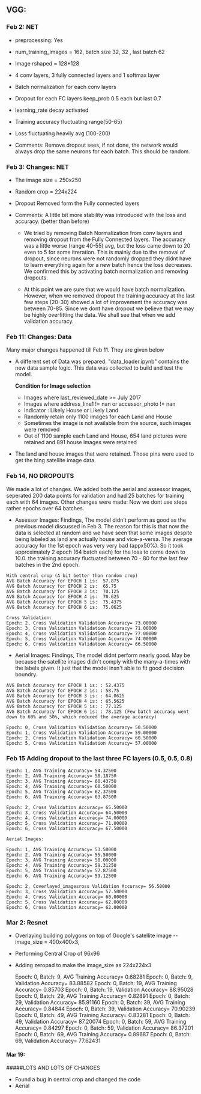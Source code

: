 


## VGG:
    
### Feb 2:  NET
  * preprocessing: Yes
  * num_training_images = 162, batch size 32, 32 , last batch 62
  * Image rshaped = 128*128
  * 4 conv layers, 3 fully connected layers and 1 softmax layer
  * Batch normalization for each conv layers
  * Dropout for each FC layers keep_prob 0.5 each but last 0.7
  * learning_rate decay activated
  * Training accuracy fluctuating range(50-65)
  * Loss fluctuating heavily avg (100-200)
   
 * Comments: Remove dropout sees, if not done, the network would always drop the same neurons for each batch. This should be random.


### Feb 3: Changes: NET
   * The image size = 250x250
   * Random crop = 224x224
   * Dropout Removed form the Fully connected layers
 
 * Comments: A little bit more stability was introduced with the loss and accuracy. (better than before)
 
    
   * We tried by removing Batch Normalization from conv layers and removing dropout from the Fully Connected layers. The accuracy was a little worse (range 40-55) avg, but the loss came down to 20 even to 5 for some itreration. This is mainly due to the removal of dropout, since neurons were not randomly dropped they didnt have to learn everything again for a new batch hence the loss decreases. We confirmed this by activating batch normalization and removing dropouts.
   
   * At this point we are sure that we would have batch normalization. However, when we removed dropout the training accuracy at the last few steps (20-30) showed a lot of improvement the accuracy was between 70-85. Since we dont have dropout we believe that we may be highly overfitting the data. We shall see that when we add validation accuracy. 
   
   
   
### Feb 11: Changes: Data
   Many major changes happened till Feb 11. They are given below
   
   * A different set of Data was prepared. "data_loader.ipynb" contains the new data sample logic. This data was collected to build and test the model.
   
      **Condition for Image selection**
   
      * Images where last_reviewed_date >= July 2017
      * Images where address_line1 != nan or accessor_photo != nan
      * Indicator : Likely House or Likely Land
      * Randomly retain only 1100 images for each Land and House
      * Sometimes the image is not available from the source, such images were removed
      * Out of 1100 sample each Land and House, 654 land pictures were retained and 891 house images were retained
      
   * The land and house images that were retained. Those pins were used to get the bing satellite image data.
   
   
### Feb 14, NO DROPOUTS
   We made a lot of changes. We added both the aerial and assessor images, seperated 200 data points for validation and had 25 batches for training each with 64 images.
   Other changes were made: Now we dont use steps rather epochs over 64 batches.
   
   * Assessor Images:
   Findings, The model didn't perform as good as the previous model discussed in Feb 3. The reason for this is that now the data is selected at random and we have seen that some images despite being labeled as land are actually house and vice-a-versa. The average accuracy for the 1st epoch was very very bad (appx50%). So it took approximately 2 epoch (64 batch each) for the loss to come down to 10.0. the training accuracy fluctuated between 70 - 80 for the last few batches in the 2nd epoch.
   
    With central crop (A bit better than random crop)
    AVG Batch Accuracy for EPOCH 1 is:  57.875
    AVG Batch Accuracy for EPOCH 2 is:  65.75
    AVG Batch Accuracy for EPOCH 3 is:  70.125
    AVG Batch Accuracy for EPOCH 4 is:  70.625
    AVG Batch Accuracy for EPOCH 5 is:  75.4375
    AVG Batch Accuracy for EPOCH 6 is:  75.0625
    
    Cross Validation:
    Epoch: 2, Cross Validation Validation Accuracy= 73.00000
    Epoch: 3, Cross Validation Validation Accuracy= 71.00000
    Epoch: 4, Cross Validation Validation Accuracy= 77.00000
    Epoch: 5, Cross Validation Validation Accuracy= 74.00000
    Epoch: 6, Cross Validation Validation Accuracy= 66.50000
   
   * Aerial Images:
   Findings, The model didnt perform nearly good. May be because the satellite images didn't comply with the many-a-times with the labels given. It just that the model insn't able to fit good decision boundry. 
   
    AVG Batch Accuracy for EPOCH 1 is: : 52.4375
    AVG Batch Accuracy for EPOCH 2 is: : 58.75
    AVG Batch Accuracy for EPOCH 3 is: : 64.0625
    AVG Batch Accuracy for EPOCH 4 is: : 65.5625
    AVG Batch Accuracy for EPOCH 5 is: : 77.125
    AVG Batch Accuracy for EPOCH 6 is: : 78.125 (Few batch accuracy went down to 60% and 50%, which reduced the average accuracy)
    
    Epoch: 0, Cross Validation Validation Accuracy= 50.50000
    Epoch: 1, Cross Validation Validation Accuracy= 59.00000
    Epoch: 2, Cross Validation Validation Accuracy= 60.50000
    Epoch: 5, Cross Validation Validation Accuracy= 57.00000
   
### Feb 15 Adding dropout to the last three FC layers (0.5, 0.5, 0.8)

    Epoch: 1, AVG Training Accuracy= 54.37500
    Epoch: 2, AVG Training Accuracy= 58.18750
    Epoch: 3, AVG Training Accuracy= 60.43750
    Epoch: 4, AVG Training Accuracy= 60.50000
    Epoch: 5, AVG Training Accuracy= 62.37500
    Epoch: 6, AVG Training Accuracy= 63.87500
    
    Epoch: 2, Cross Validation Accuracy= 65.50000
    Epoch: 3, Cross Validation Accuracy= 64.50000
    Epoch: 4, Cross Validation Accuracy= 74.00000
    Epoch: 5, Cross Validation Accuracy= 71.00000
    Epoch: 6, Cross Validation Accuracy= 67.50000
    
    Aerial Images:
    
    Epoch: 1, AVG Training Accuracy= 53.50000
    Epoch: 2, AVG Training Accuracy= 55.50000
    Epoch: 3, AVG Training Accuracy= 58.00000
    Epoch: 4, AVG Training Accuracy= 59.31250
    Epoch: 5, AVG Training Accuracy= 57.87500
    Epoch: 6, AVG Training Accuracy= 59.12500
    
    Epoch: 2, Coverlayed_imagesross Validation Accuracy= 56.50000
    Epoch: 3, Cross Validation Accuracy= 57.50000
    Epoch: 4, Cross Validation Accuracy= 60.00000
    Epoch: 5, Cross Validation Accuracy= 62.00000
    Epoch: 6, Cross Validation Accuracy= 62.00000
    
    
### Mar 2: Resnet

* Overlaying building polygons on top of Google's satellite image -- image_size = 400x400x3,
* Performing Central Crop of 96x96
* Adding zeropad to make the image_size as 224x224x3
   
    Epoch: 0, Batch: 9, AVG Training Accuracy= 0.68281
    Epoch: 0, Batch: 9, Validation Accuracy= 83.88582
    Epoch: 0, Batch: 19, AVG Training Accuracy= 0.85703
    Epoch: 0, Batch: 19, Validation Accuracy= 88.95028
    Epoch: 0, Batch: 29, AVG Training Accuracy= 0.82891
    Epoch: 0, Batch: 29, Validation Accuracy= 85.91160
    Epoch: 0, Batch: 39, AVG Training Accuracy= 0.84844
    Epoch: 0, Batch: 39, Validation Accuracy= 70.90239
    Epoch: 0, Batch: 49, AVG Training Accuracy= 0.83281
    Epoch: 0, Batch: 49, Validation Accuracy= 87.20074
    Epoch: 0, Batch: 59, AVG Training Accuracy= 0.84297
    Epoch: 0, Batch: 59, Validation Accuracy= 86.37201
    Epoch: 0, Batch: 69, AVG Training Accuracy= 0.89687
    Epoch: 0, Batch: 69, Validation Accuracy= 77.62431
   
   
#### Mar 19:
#####LOTS AND LOTS OF CHANGES
* Found a bug in central crop and changed the code
* Aerial 
